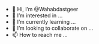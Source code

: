 - 👋 Hi, I’m @Wahabdastgeer
- 👀 I’m interested in ...
- 🌱 I’m currently learning ...
- 💞️ I’m looking to collaborate on ...
- 📫 How to reach me ...

<!---
Wahabdastgeer/Wahabdastgeer is a ✨ special ✨ repository because its `README.md` (this file) appears on your GitHub profile.
You can click the Preview link to take a look at your changes.
--->
